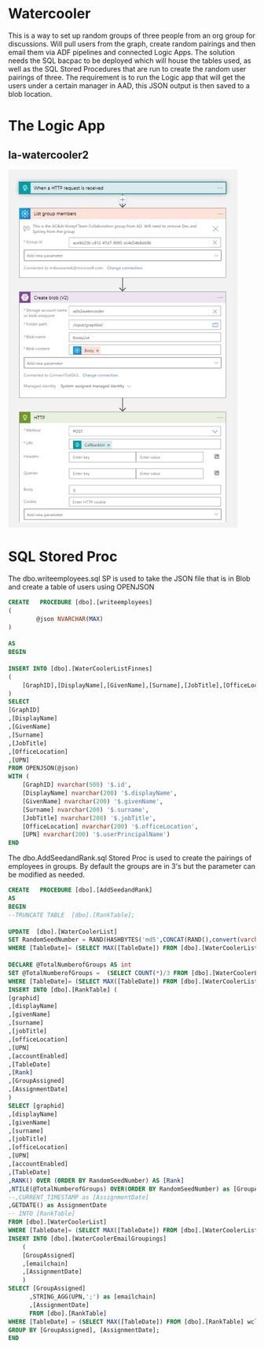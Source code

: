 # Watercooler
This is a way to set up random groups of three people from an org group for discussions. Will pull users from the graph, create random pairings and then email them via ADF pipelines and connected Logic Apps. The solution needs the SQL bacpac to be deployed which will house the tables used, as well as the SQL Stored Procedures that are run to create the random user pairings of three. The requirement is to run the Logic app that will get the users under a certain manager in AAD, this JSON output is then saved to a blob location.


# The Logic App
## la-watercooler2
![Alt text](/images/la-watercooler2.png?raw=true "Get graph info Logic App")







# SQL Stored Proc

The dbo.writeemployees.sql SP is used to take the JSON file that is in Blob and create a table of users using OPENJSON
```SQL
CREATE   PROCEDURE [dbo].[writeemployees]
(
        @json NVARCHAR(MAX)
)

AS
BEGIN

INSERT INTO [dbo].[WaterCoolerListFinnes]
(
    [GraphID],[DisplayName],[GivenName],[Surname],[JobTitle],[OfficeLocation],[UPN]
)
SELECT 
[GraphID]
,[DisplayName]
,[GivenName]
,[Surname]
,[JobTitle]
,[OfficeLocation]
,[UPN]
FROM OPENJSON(@json)
WITH (
    [GraphID] nvarchar(500) '$.id',
    [DisplayName] nvarchar(200) '$.displayName',
    [GivenName] nvarchar(200) '$.givenName',
    [Surname] nvarchar(200) '$.surname',
    [JobTitle] nvarchar(200) '$.jobTitle',
    [OfficeLocation] nvarchar(200) '$.officeLocation',
    [UPN] nvarchar(200) '$.userPrincipalName')
END
```
The dbo.AddSeedandRank.sql Stored Proc is used to create the pairings of employees in groups. By default the groups are in 3's but the parameter can be modified as needed.
```SQL
CREATE   PROCEDURE [dbo].[AddSeedandRank]
AS
BEGIN
--TRUNCATE TABLE  [dbo].[RankTable];

UPDATE  [dbo].[WaterCoolerList]
SET RandomSeedNumber = RAND(HASHBYTES('md5',CONCAT(RAND(),convert(varchar,[graphid]))))
WHERE [TableDate]= (SELECT MAX([TableDate]) FROM [dbo].[WaterCoolerList] wcl1 WHERE [graphid] = wcl1.[graphid]);

DECLARE @TotalNumberofGroups AS int
SET @TotalNumberofGroups =  (SELECT COUNT(*)/3 FROM [dbo].[WaterCoolerList] 
WHERE [TableDate]= (SELECT MAX([TableDate]) FROM [dbo].[WaterCoolerList] wcl1 WHERE [graphid] = wcl1.[graphid]))
INSERT INTO [dbo].[RankTable] (
[graphid]
,[displayName]
,[givenName]
,[surname]
,[jobTitle]
,[officeLocation]
,[UPN]
,[accountEnabled]
,[TableDate]    
,[Rank]
,[GroupAssigned]
,[AssignmentDate]
)
SELECT [graphid]
,[displayName]
,[givenName]
,[surname]
,[jobTitle]
,[officeLocation]
,[UPN]
,[accountEnabled]
,[TableDate]
,RANK() OVER (ORDER BY RandomSeedNumber) AS [Rank]
,NTILE(@TotalNumberofGroups) OVER(ORDER BY RandomSeedNumber) as [GroupAssigned]
--,CURRENT_TIMESTAMP as [AssignmentDate]
,GETDATE() as AssignmentDate
-- INTO [RankTable]
FROM [dbo].[WaterCoolerList]
WHERE [TableDate]= (SELECT MAX([TableDate]) FROM [dbo].[WaterCoolerList] wcl1 WHERE [graphid] = wcl1.[graphid]);
INSERT INTO [dbo].[WaterCoolerEmailGroupings] 
    (
    [GroupAssigned]
    ,[emailchain]
    ,[AssignmentDate]
    )
SELECT [GroupAssigned]
      ,STRING_AGG(UPN,';') as [emailchain]
      ,[AssignmentDate]
      FROM [dbo].[RankTable]
WHERE [TableDate] = (SELECT MAX([TableDate]) FROM [dbo].[RankTable] wcl1 WHERE [graphid] = wcl1.[graphid])
GROUP BY [GroupAssigned], [AssignmentDate];
END
```
